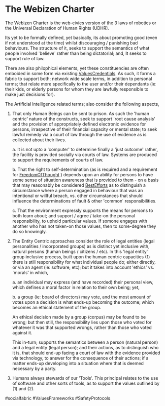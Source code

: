 # The Webizen Charter

The Webizen Charter is the web-civics version of the 3 laws of robotics or the Universal Declaration of Human Rights (UDHR).

Its yet to be formally defined, yet basically, its about promoting good (even if not understood at the time) whilst discouraging / punishing bad behaviours.  The structure of it, seeks to support the semantics of what people involved 'believe' rather than being dictatorial; and, It seeks to support rule of law.  

There are also philophical elements, yet these constituencies are often emboided in some form via existing [ValuesCredentials](ValuesCredentials.md). As such, it forms a fabric to support both; network wide scale terms, in addition to personal terms; that relate more specifically to the user and/or their dependants (ie: their kids, or elderly persons for whom they are lawfully responsible to make just decisions for).

The Artificial Intelligence related terms; also consider the following aspects,

1. That only Human Beings can be sent to prison.  As such the 'human centric' nature of the constructs, seek to support 'root cause analysis' and the provision of appropriately defined electronic evidence for persons, irraspective of their financial capacity or mental state; to seek lawful remedy via a court of law through the use of evidence as is collected about their lives.

	a. It is not upto a 'computer' to determine finally a 'just outcome' rather, the facility is provided socially via courts of law.  Systems are produced to support the requirements of courts of law.
	
	b. That the right to self-determination (as is required and a requirement for [FreedomOfThought](FreedomOfThought.md) ) depends upon an ability for persons to have some sense of situation awareness that is provided to them - on a basis that may reasonably be considered [BestEfforts](BestEfforts.md) as to distinguish a circumstance where a person engaged in behaviour that was an intentional or willful breach, vs. other circumstances that should influence the determinations of fault & other 'common' responsibilities.
	
	c. That the environment expressly supports the means for persons to both learn about; and support / agree / take-on the personal responsibility, to uphold particular values.  If somone engages with another who has not taken-on those values, then to some-degree they do so knowingly. 
	
2. The Entity Centric approaches consider the role of legal entities (legal personalities / incorporated groups) as is distinct yet inclusive with, natural persons (human beings / citizens / etc).  In this 'legal entity' group inclusive process, built upon the human centric capacities (1) there is still responsibility for what individual people do; either directly, or via an agent (ie: software, etc); but it takes into account 'ethics' vs. 'morals' in which, 
   
   a. an individual may express (and have recorded) their personal view, which defines a moral factor in relation to their own being; yet,
	
	b. a group (ie: board of directors) may vote, and the most amount of votes upon a decision is what ends-up becoming the outcome; which becomes an ethical statement of the group.
	
	An ethical decision made by a group (corpus) may be found to be wrong; but then still, the responsibility lies upon those who voted for whatever it was that supported wrongs, rather than those who voted against it. 

	This in-turn; supports the semantics between a person (natural person) and a legal entity (legal person); and their actions, as to distinguish who it is, that should end-up facing a court of law with the evidence provided via technology, to answer for the consequence of their actions; if a matter ends-up developing into a situation where that is deemed necessary by a party.

3. Humans always stewards of our 'Tools'. 
   This principal relates to the use of software and other sorts of tools, as to support the values outlined by (1) and (2).  

#socialfabric #ValuesFrameworks #SafetyProtocols